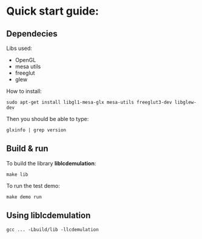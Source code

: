 # Quick start guide:


## Dependecies

Libs used: 

- OpenGL
- mesa utils
- freeglut
- glew

How to install:

```
sudo apt-get install libgl1-mesa-glx mesa-utils freeglut3-dev libglew-dev
```

Then you should be able to type:

```
glxinfo | grep version
```

## Build & run

To build the library **liblcdemulation**:

```
make lib
```

To run the test demo:

```
make demo run
```

## Using liblcdemulation

```
gcc ... -Lbuild/lib -llcdemulation

```